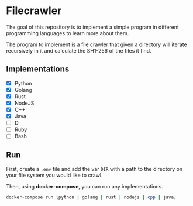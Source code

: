 # Filecrawler

The goal of this repository is to implement a simple program in different programming languages to learn more about them.

The program to implement is a file crawler that given a directory will iterate recursively in it and calculate the SH1-256 of the files it find.

## Implementations

- [x] Python
- [x] Golang
- [x] Rust
- [x] NodeJS
- [x] C++
- [x] Java
- [ ] D
- [ ] Ruby
- [ ] Bash

## Run

First, create a `.env` file and add the var `DIR` with a path to the directory on your file system you would like to crawl.

Then, using **docker-compose**, you can run any implementations.

```bash
docker-compose run [python | golang | rust | nodejs | cpp | java]
```
